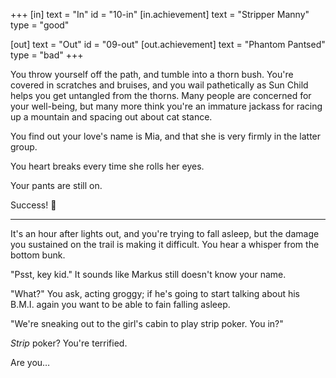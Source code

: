 +++
[in]
  text = "In"
  id = "10-in"
  [in.achievement]
    text = "Stripper Manny"
    type = "good"

[out]
  text = "Out"
  id = "09-out"
  [out.achievement]
    text = "Phantom Pantsed"
    type = "bad"
+++

You throw yourself off the path, and tumble into a thorn bush. You're
covered in scratches and bruises, and you wail pathetically as Sun Child
helps you get untangled from the thorns. Many people are concerned for
your well-being, but many more think you're an immature jackass for
racing up a mountain and spacing out about cat stance.

You find out your love's name is Mia, and that she is very firmly in the
latter group.

You heart breaks every time she rolls her eyes.

Your pants are still on.

Success! :100:

---

It's an hour after lights out, and you're trying to fall asleep, but the
damage you sustained on the trail is making it difficult. You hear a
whisper from the bottom bunk.

"Psst, key kid." It sounds like Markus still doesn't know your name.

"What?" You ask, acting groggy; if he's going to start talking about his
B.M.I. again you want to be able to fain falling asleep.

"We're sneaking out to the girl's cabin to play strip poker. You in?"

*Strip* poker? You're terrified.

Are you…
